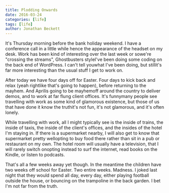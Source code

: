 ```yaml
---
title: Plodding Onwards
date: 2016-03-24
categories: [life]
tags: [life]
author: Jonathan Beckett
---
```


It's Thursday morning before the bank holiday weekend. I have a conference call in a little while hence the appearance of the headset on my desk. Work has been kind of interesting over the last week or sowe're "crossing the streams", Ghostbusters styleI've been doing some coding on the back end of WordPress. I can't tell youwhat I've been doing, but stillit's far more interesting than the usual stuff I get to work on.

After today we have four days off for Easter. Four days to kick back and relax (yeah rightlike that's going to happen), before returning to the mayhem. And Aprilis going to be mayhemoff around the country to deliver demos, and to work at far flung client offices. It's funnymany people see travelling with work as some kind of glamorous existence, but those of us that have done it know the truthit's not fun, it's not glamorous, and it's often lonely.

While travelling with work, all I might typically see is the inside of trains, the inside of taxis, the inside of the client's offices, and the insides of the hotel I'm staying in. If there is a supermarket nearby, I will also get to know that supermarket pretty wellopting to buy food there rather than sit in a pub or restaurant on my own. The hotel room will usually have a television, that I will rarely switch onopting instead to surf the internet, read books on the Kindle, or listen to podcasts.

That's all a few weeks away yet though. In the meantime the children have two weeks off school for Easter. Two entire weeks. Madness. I joked last night that they would spend all day, every day, either playing football outside the house, or bouncing on the trampoline in the back garden. I bet I'm not far from the truth.